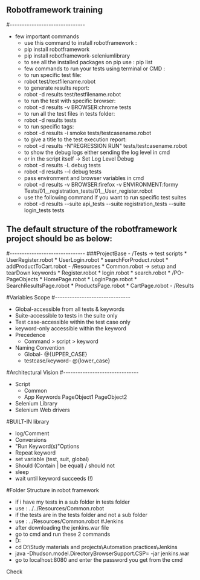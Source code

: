 ## Robotframework training
#-------------------------------
- few important commands
    * use this command to install robotframework :
    * pip install robotframework
    * pip install robotframework-seleniumlibrary
    * to see all the installed packages on pip use : pip list
    * few commands to run your tests using terminal or CMD :
    * to run specific test file:
    * robot test/testfilename.robot
    * to generate results report:
    * robot -d results test/testfilename.robot
    * to run the test with specific browser:
    * robot -d results -v BROWSER:chrome tests
    * to run all the test files in tests folder:
    * robot -d results tests
    * to run specific tags:
    * robot -d results -i smoke tests/testcasename.robot
    * to give a title to the test execution report:
    * robot -d results -N"REGRESSION RUN" tests/testcasename.robot
    * to show the debug logs either sending the log level in cmd 
    * or in the script itself -> Set Log Level Debug
    * robot -d results -L debug tests
    * robot -d results --l debug tests
    * pass environment and browser variables in cmd 
    * robot -d results -v BROWSER:firefox -v ENVIRONMENT:formy Tests/01__registration_tests/01__User_register.robot
    * use the following command if you want to run specific test suites
    * robot -d results  --suite api_tests --suite registration_tests --suite login_tests tests


  
    
  

## The default structure of the robotframework project should be as below:
#-------------------------------
  ###ProjectBase
     - /Tests -> test scripts 
        * UserRegister.robot 
        * UserLogin.robot
        * searchForProduct.robot
        * addProductToCart.robot
     - /Resources
        * Common.robot -> setup and tearDown keywords
        * Register.robot
        * login.robot
        * search.robot
        * /PO-PageObjects
          * HomePage.robot
          * LoginPage.robot
          * SearchResultsPage.robot
          * ProductsPage.robot
          * CartPage.robot
     - /Results


#Variables Scope
#-------------------------------
  * Global-accessible from all tests & keywords
  * Suite-accessible to tests in the suite only
  * Test case-accessible within the test case only
  * keyword-only accessible within the keyword
  * Precedence
     * Command > script > keyword
  * Naming Convention
    * Global- @{UPPER_CASE}
    * testcase/keyword- @{lower_case}
    
#Architectural Vision
  #-------------------------------
    
* Script
  * Common
  * App Keywords
    PageObject1 PageObject2
* Selenium Library
* Selenium Web drivers

#BUILT-IN library
- log/Comment
- Conversions
- "Run Keyword(s)"Options
- Repeat keyword
- set variable (test, suit, global)
- Should (Contain | be equal) / should not
- sleep
- wait until keyword succeeds (!)

#Folder Structure in robot framework
- if i have my tests in a sub folder in tests folder 
- use : ../../Resources/Common.robot
- if the tests are in the tests folder and not a sub folder
- use : ../Resources/Common.robot
#Jenkins
- after downloading the jenkins.war file
- go to cmd and run these 2 commands
- D:
- cd D:\Study materials and projects\Automation practices\Jenkins
- java -Dhudson.model.DirectoryBrowserSupport.CSP= -jar jenkins.war
- go to localhost:8080 and enter the password you get from the cmd


Check